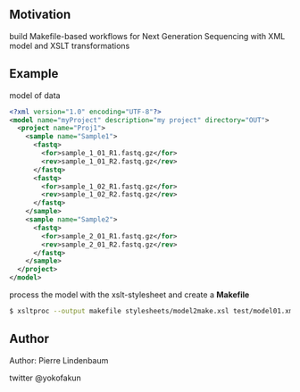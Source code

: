 ## Motivation

build Makefile-based workflows for Next Generation Sequencing with XML model and XSLT transformations


## Example
model of data
```xml
<?xml version="1.0" encoding="UTF-8"?>
<model name="myProject" description="my project" directory="OUT">
  <project name="Proj1">
    <sample name="Sample1">
      <fastq>
        <for>sample_1_01_R1.fastq.gz</for>
        <rev>sample_1_01_R2.fastq.gz</rev>
      </fastq>
      <fastq>
        <for>sample_1_02_R1.fastq.gz</for>
        <rev>sample_1_02_R2.fastq.gz</rev>
      </fastq>
    </sample>
    <sample name="Sample2">
      <fastq>
        <for>sample_2_01_R1.fastq.gz</for>
        <rev>sample_2_01_R2.fastq.gz</rev>
      </fastq>
    </sample>
  </project>
</model>
```

process the model with the xslt-stylesheet and create a **Makefile**

```bash
$ xsltproc --output makefile stylesheets/model2make.xsl test/model01.xml
```




## Author
Author: Pierre Lindenbaum

twitter @yokofakun
